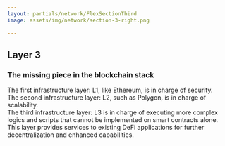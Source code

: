 ```yaml
---
layout: partials/network/FlexSectionThird
image: assets/img/network/section-3-right.png

---
```


## Layer 3 

###  The missing piece in the blockchain stack

The first infrastructure layer: L1, like Ethereum, is in charge of security.\
The second infrastructure layer: L2, such as Polygon, is in charge of scalability.\
The third infrastructure layer: L3 is in charge of executing more complex logics and scripts that cannot be
 implemented on smart contracts alone. This layer provides services to existing DeFi applications for further
  decentralization and enhanced capabilities.

